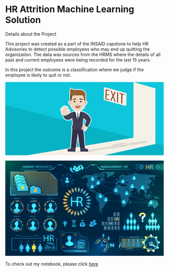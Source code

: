 # HR Attrition Machine Learning Solution

Details about the Project

This project was created as a part of the INSAID capstone to help HR Advisories to detect possible employees who may end up quitting the organization. The data was sources from the HRMS where the details of all past and current employees were being recorded for the last 15 years.

In this project the outcome is a classification where we judge if the employee is likely to quit or not.

![enter image description here](https://github.com/krishnamurthy1359/hr-employee-attrition/blob/main/Attrtion.png?raw=true)

![enter image description here](https://github.com/krishnamurthy1359/hr-employee-attrition/blob/main/hr-analytics-10.jpg?raw=true)

To check out my notebook, please click [here](https://github.com/krishnamurthy1359/hr-employee-attrition/blob/main/HR_Analytics.ipynb)
